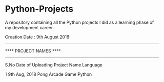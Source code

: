 # Python-Projects
A repository containing all the Python projects I did as a learning phase of my development career.

Creation Date : 9th August 2018
________________________________________
****        PROJECT NAMES           ****
________________________________________

S.No     Date of Uploading       Project Name           Language

 1        9th Aug, 2018        Pong Arcade Game          Python
